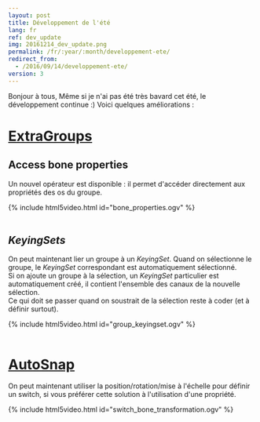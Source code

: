 ```yaml
---
layout: post
title: Développement de l'été
lang: fr
ref: dev_update
img: 20161214_dev_update.png
permalink: /fr/:year/:month/developpement-ete/
redirect_from:
  - /2016/09/14/developpement-ete/
version: 3
---
```


Bonjour à tous,
Même si je n'ai pas été très bavard cet été, le développement continue :) Voici quelques améliorations :

# [ExtraGroups][1]

##  Access bone properties
Un nouvel opérateur est disponible : il permet d'accéder directement aux propriétés des os du groupe.

{% include html5video.html id="bone_properties.ogv" %}
<br/>
<br/>  

##  _KeyingSets_
On peut maintenant lier un groupe à un _KeyingSet_. Quand on sélectionne le groupe, le _KeyingSet_ correspondant est automatiquement sélectionné.  
Si on ajoute un groupe à la sélection, un _KeyingSet_ particulier est automatiquement créé, il contient l'ensemble des canaux de la nouvelle sélection.  
Ce qui doit se passer quand on soustrait de la sélection reste à coder (et à définir surtout).  

{% include html5video.html id="group_keyingset.ogv" %}
<br/>
<br/>  

# [AutoSnap][2]
On peut maintenant utiliser la position/rotation/mise à l'échelle pour définir un switch, si vous préférer cette solution à l'utilisation d'une propriété.

{% include html5video.html id="switch_bone_transformation.ogv" %}

[1]: {{site.base_url}}/fr/tools/ExtraGroups/
[2]: {{site.base_url}}/fr/tools/AutoSnap/
